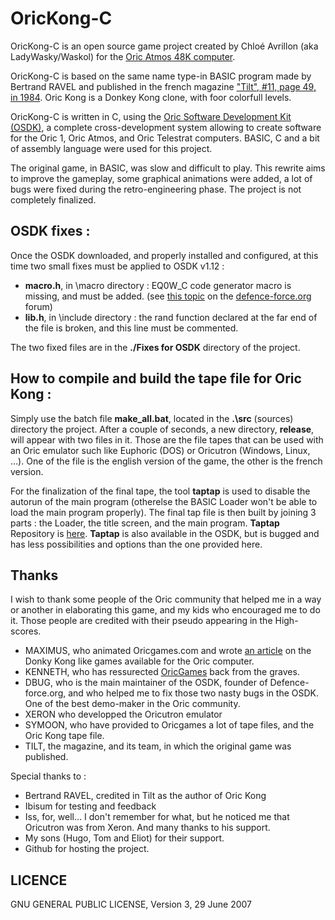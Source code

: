 # OricKong-C
OricKong-C is an open source game project created by Chloé Avrillon (aka LadyWasky/Waskol) for the [Oric Atmos 48K computer](https://en.wikipedia.org/wiki/Oric#Oric_Atmos).

OricKong-C is based on the same name type-in BASIC program made by Bertrand RAVEL and published in the french magazine ["Tilt", #11, page 49, in 1984](http://www.abandonware-magazines.org/affiche_mag.php?mag=28&num=330&album=ou). Oric Kong is a Donkey Kong clone, with foor colorfull levels.

OricKong-C is written in C, using the [Oric Software Development Kit (OSDK)](http://osdk.defence-force.org/), a complete cross-development system allowing to create software for the Oric 1, Oric Atmos, and Oric Telestrat computers.
BASIC, C and a bit of assembly language were used for this project.

The original game, in BASIC, was slow and difficult to play.
This rewrite aims to improve the gameplay, some graphical animations were added, a lot of bugs were fixed during the retro-engineering phase.
The project is not completely finalized.


## OSDK fixes :
Once the OSDK downloaded, and properly installed and configured, at this time two small fixes must be applied to OSDK v1.12 :
* **macro.h**, in <Your OSDK Path>\macro directory : EQ0W_C code generator macro is missing, and must be added. (see [this topic](http://forum.defence-force.org/viewtopic.php?f=24&t=1869&p=18000#p18000) on the [defence-force.org](http://www.defence-force.org/) forum)
* **lib.h**, in <Your OSDK Path>\include directory : the rand function declared at the far end of the file is broken, and this line must be commented.

The two fixed files are in the **./Fixes for OSDK** directory of the project.

## How to compile and build the tape file for Oric Kong :
Simply use the batch file **make_all.bat**, located in the **.\src** (sources) directory the project.
After a couple of seconds, a new directory, **release**, will appear with two files in it. Those are the file tapes that can be used with an Oric emulator such like Euphoric (DOS) or Oricutron (Windows, Linux, ...).
One of the file is the english version of the game, the other is the french version.

For the finalization of the final tape, the tool **taptap** is used to disable the autorun of the main program (otherelse the BASIC Loader won't be able to load the main program properly). The final tap file is then built by joining 3 parts : the Loader, the title screen, and the main program.
**Taptap** Repository is [here](https://github.com/DJChloe/taptap).
**Taptap** is also available in the OSDK, but is bugged and has less possibilities and options than the one provided here. 

## Thanks
I wish to thank some people of the Oric community that helped me in a way or another in elaborating this game, and my kids who encouraged me to do it.
Those people are credited with their pseudo appearing in the High-scores.

* MAXIMUS, who animated Oricgames.com and wrote [an article](http://callmekenneth.pagesperso-orange.fr/edito,en,112,92.html) on the Donky Kong like games available for the Oric computer.
* KENNETH, who has ressurected [OricGames](http://callmekenneth.pagesperso-orange.fr/) back from the graves. 
* DBUG, who is the main maintainer of the OSDK, founder of Defence-force.org, and who helped me to fix those two nasty bugs in the OSDK. One of the best demo-maker in the Oric community.
* XERON who developped the Oricutron emulator
* SYMOON, who have provided to Oricgames a lot of tape files, and the Oric Kong tape file. 
* TILT, the magazine, and its team, in which the original game was published.

Special thanks to :
* Bertrand RAVEL, credited in Tilt as the author of Oric Kong
* Ibisum for testing and feedback
* Iss, for, well... I don't remember for what, but he noticed me that Oricutron was from Xeron. And many thanks to his support. 
* My sons (Hugo, Tom and Eliot) for their support.
* Github for hosting the project.

## LICENCE
GNU GENERAL PUBLIC LICENSE, Version 3, 29 June 2007
